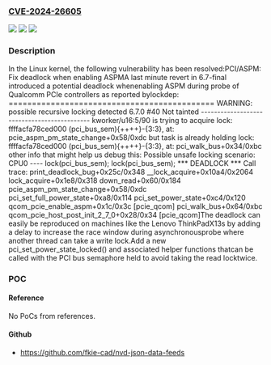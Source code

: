 ### [CVE-2024-26605](https://cve.mitre.org/cgi-bin/cvename.cgi?name=CVE-2024-26605)
![](https://img.shields.io/static/v1?label=Product&message=Linux&color=blue)
![](https://img.shields.io/static/v1?label=Version&message=f93e71aea6c6%3C%20ef90508574d7%20&color=brighgreen)
![](https://img.shields.io/static/v1?label=Vulnerability&message=n%2Fa&color=brighgreen)

### Description

In the Linux kernel, the following vulnerability has been resolved:PCI/ASPM: Fix deadlock when enabling ASPMA last minute revert in 6.7-final introduced a potential deadlock whenenabling ASPM during probe of Qualcomm PCIe controllers as reported bylockdep:  ============================================  WARNING: possible recursive locking detected  6.7.0 #40 Not tainted  --------------------------------------------  kworker/u16:5/90 is trying to acquire lock:  ffffacfa78ced000 (pci_bus_sem){++++}-{3:3}, at: pcie_aspm_pm_state_change+0x58/0xdc              but task is already holding lock:  ffffacfa78ced000 (pci_bus_sem){++++}-{3:3}, at: pci_walk_bus+0x34/0xbc              other info that might help us debug this:   Possible unsafe locking scenario:         CPU0         ----    lock(pci_bus_sem);    lock(pci_bus_sem);               *** DEADLOCK ***  Call trace:   print_deadlock_bug+0x25c/0x348   __lock_acquire+0x10a4/0x2064   lock_acquire+0x1e8/0x318   down_read+0x60/0x184   pcie_aspm_pm_state_change+0x58/0xdc   pci_set_full_power_state+0xa8/0x114   pci_set_power_state+0xc4/0x120   qcom_pcie_enable_aspm+0x1c/0x3c [pcie_qcom]   pci_walk_bus+0x64/0xbc   qcom_pcie_host_post_init_2_7_0+0x28/0x34 [pcie_qcom]The deadlock can easily be reproduced on machines like the Lenovo ThinkPadX13s by adding a delay to increase the race window during asynchronousprobe where another thread can take a write lock.Add a new pci_set_power_state_locked() and associated helper functions thatcan be called with the PCI bus semaphore held to avoid taking the read locktwice.

### POC

#### Reference
No PoCs from references.

#### Github
- https://github.com/fkie-cad/nvd-json-data-feeds

